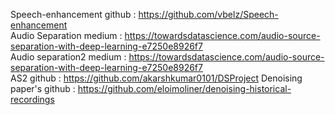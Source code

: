 Speech-enhancement github : https://github.com/vbelz/Speech-enhancement \
Audio Separation medium : https://towardsdatascience.com/audio-source-separation-with-deep-learning-e7250e8926f7 \
Audio separation2 medium : https://towardsdatascience.com/audio-source-separation-with-deep-learning-e7250e8926f7 \
AS2 github : https://github.com/akarshkumar0101/DSProject 
Denoising paper's github : https://github.com/eloimoliner/denoising-historical-recordings
